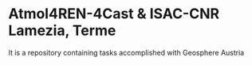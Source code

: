 # Atmol4REN-4Cast & ISAC-CNR Lamezia, Terme
It is a repository containing tasks accomplished with Geosphere Austria 

